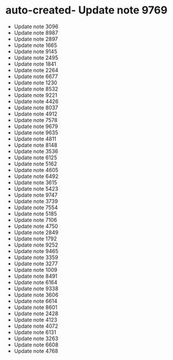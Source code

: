 # auto-created- Update note 9769
- Update note 3096
- Update note 8987
- Update note 2897
- Update note 1665
- Update note 9145
- Update note 2495
- Update note 1841
- Update note 2264
- Update note 6677
- Update note 1230
- Update note 8532
- Update note 9221
- Update note 4426
- Update note 8037
- Update note 4912
- Update note 7578
- Update note 9679
- Update note 9635
- Update note 4811
- Update note 8148
- Update note 3536
- Update note 6125
- Update note 5162
- Update note 4605
- Update note 6492
- Update note 3615
- Update note 5423
- Update note 9747
- Update note 3739
- Update note 7554
- Update note 5185
- Update note 7106
- Update note 4750
- Update note 2849
- Update note 1792
- Update note 9252
- Update note 9465
- Update note 3359
- Update note 3277
- Update note 1009
- Update note 8491
- Update note 6164
- Update note 9338
- Update note 3606
- Update note 6614
- Update note 8601
- Update note 2428
- Update note 4123
- Update note 4072
- Update note 6131
- Update note 3263
- Update note 6608
- Update note 4768
